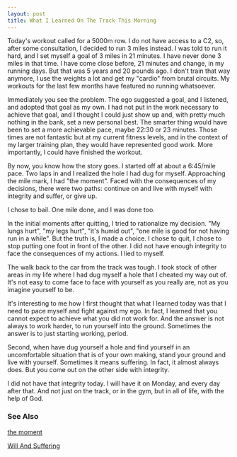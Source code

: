 ```yaml
---
layout: post
title: What I Learned On The Track This Morning
---
```

<p>Today's workout called for a 5000m row.  I do not have access to a C2, so, after some consultation, I decided to run 3 miles instead.  I was told to run it hard, and I set myself a goal of 3 miles in 21 minutes. I have never done 3 miles in that time. I have come close before, 21 minutes and change, in my running days. But that was 5 years and 20 pounds ago.  I don't train that way anymore, I use the weights a lot and get my "cardio" from brutal circuits. My workouts for the last few months have featured no running whatsoever.</p>

<p>Immediately you see the problem.  The ego suggested a goal, and I listened, and adopted that goal as my own. I had not put in the work necessary to achieve that goal, and I thought I could just show up and, with pretty much nothing in the bank, set a new personal best.  The smarter thing would have been to set a more achievable pace, maybe 22:30 or 23 minutes.  Those times are not fantastic but at my current fitness levels, and in the context of my larger training plan, they would have represented good work.  More importantly, I could have finished the workout.</p>

<p>By now, you know how the story goes.  I started off at about a 6:45/mile pace. Two laps in and I realized the hole I had dug for myself.  Approaching the mile mark, I had "the moment". Faced with the consequences of my decisions, there were two paths: continue on and live with myself with integrity and suffer, or give up.</p>

<p>I chose to bail. One mile done, and I was done too.</p>

<p>In the initial moments after quitting, I tried to rationalize my decision. "My lungs hurt", "my legs hurt", "it's humid out", "one mile is good for not having run in a while".  But the truth is, I made a choice.  I chose to quit, I chose to stop putting one foot in front of the other. I did not have enough integrity to face the consequences of my actions. I lied to myself.</p>

<p>The walk back to the car from the track was tough. I took stock of other areas in my life where I had dug myself a hole that I cheated my way out of. It's not easy to come face to face with yourself as you really are, not as you imagine yourself to be.</p>

<p>It's interesting to me how I first thought that what I learned today was that I need to pace myself and fight against my ego. In fact, I learned that you cannot expect to achieve what you did not work for.  And the answer is not always to work harder, to run yourself into the ground.  Sometimes the answer is to just starting working, period.</p>
 <p>Second, when have dug yourself a hole and find yourself in an uncomfortable situation that is of your own making, stand your ground and live with yourself.  Sometimes it means suffering. In fact, it almost always does. But you come out on the other side with integrity.</p>

<p>I did not have that integrity today.  I will have it on Monday, and every day after that. And not just on the track, or in the gym, but in all of life, with the help of God.</p>

<h3>See Also</h3>
<p><a href="http://station515.blogspot.com/2011/10/moment.html">the moment</a></p>
<p><a href="http://www.gymjones.com/knowledge/article/23/">Will And Suffering</a></p>